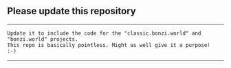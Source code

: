 ## Please update this repository

<hr>

```
Update it to include the code for the "classic.bonzi.world" and "bonzi.world" projects.
This repo is basically pointless. Might as well give it a purpose!  :-)
```

<hr>
